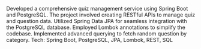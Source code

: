 Developed a comprehensive quiz management service using Spring Boot and PostgreSQL.
The project involved creating RESTful APIs to manage quiz and question data.
Utilized Spring Data JPA for seamless integration with the PostgreSQL database.
Employed Lombok annotations to simplify the codebase.
Implemented advanced querying to fetch random question by category.
Tech: Spring Boot, PostgreSQL, JPA, Lombok, REST, SQL
